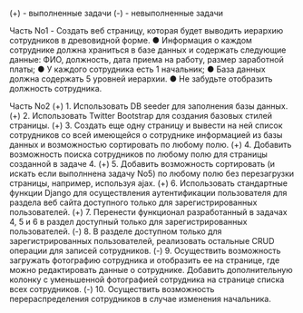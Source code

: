 (+) - выполненные задачи
(-) - невыполненные задачи

Часть No1 - Создать веб страницу, которая будет выводить иерархию сотрудников в древовидной форме.
● Информация о каждом сотруднике должна храниться в базе данных и
содержать следующие данные: ФИО, должность, дата приема на работу, размер заработной платы;
● У каждого сотрудника есть 1 начальник;
● База данных должна содержать 5 уровней иерархии.
● Не забудьте отобразить должность сотрудника.

Часть No2
(+) 1. Использовать DB seeder для заполнения базы данных.
(+) 2. Использовать Twitter Bootstrap для создания базовых стилей страницы.
(+) 3. Создать еще одну страницу и вывести на ней список сотрудников со всей имеющейся о сотруднике информацией из базы данных и возможностью сортировать по любому полю.
(+) 4. Добавить возможность поиска сотрудников по любому полю для страницы созданной в задаче 4.
(+) 5. Добавить возможность сортировать (и искать если выполннена задачу No5) по любому полю без перезагрузки страницы, например, используя ajax.
(+) 6. Использовать стандартные функции Django для осуществления аутентификации пользователя для раздела веб сайта доступного только для зарегистрированных пользователей.
(+) 7. Перенести функционал разработанный в задачах 4, 5 и 6 в раздел доступный только для зарегистрированных пользователей.
(-) 8. В разделе доступном только для зарегистрированных пользователей,
реализовать остальные CRUD операции для записей сотрудников.
(-) 9. Осуществить возможность загружать фотографию сотрудника и отобразить ее на странице, где можно редактировать данные о сотруднике. Добавить дополнительную колонку с уменьшенной фотографией сотрудника на странице списка всех сотрудников.
(-) 10. Осуществить возможность перераспределения сотрудников в случае изменения начальника.
